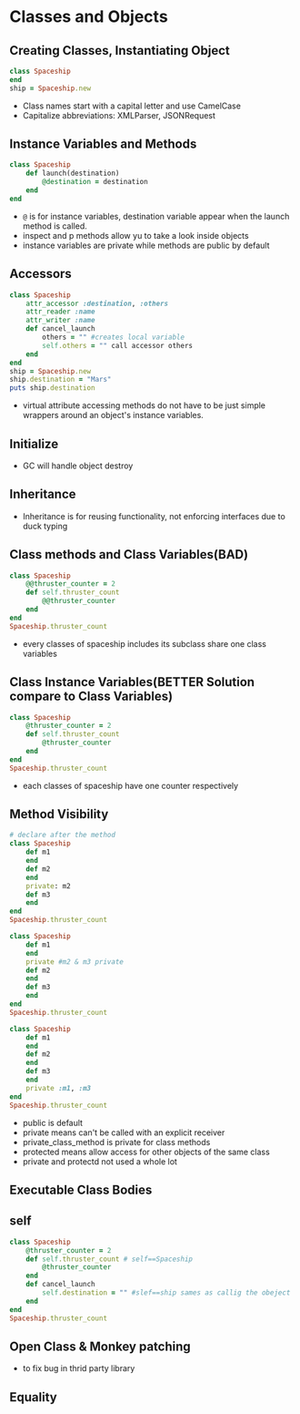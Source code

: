 # Classes and Objects
## Creating Classes, Instantiating Object
```ruby
class Spaceship
end
ship = Spaceship.new
```
- Class names start with a capital letter and use CamelCase
- Capitalize abbreviations: XMLParser, JSONRequest
## Instance Variables and Methods
```ruby
class Spaceship
    def launch(destination)
        @destination = destination
    end
end
```
- `@` is for instance variables, destination variable appear when the launch method is called.
- inspect and p methods allow yu to take a look inside objects
- instance variables are private while methods are public by default
## Accessors
```ruby
class Spaceship
    attr_accessor :destination, :others
    attr_reader :name
    attr_writer :name
    def cancel_launch
        others = "" #creates local variable
        self.others = "" call accessor others
    end
end
ship = Spaceship.new
ship.destination = "Mars"
puts ship.destination
```
- virtual attribute accessing methods do not have to be just simple wrappers around an object's instance variables. 
## Initialize
- GC will handle object destroy
## Inheritance
- Inheritance is for reusing functionality, not enforcing interfaces due to duck typing
## Class methods and Class Variables(BAD)
```ruby
class Spaceship
    @@thruster_counter = 2
    def self.thruster_count
        @@thruster_counter
    end
end
Spaceship.thruster_count
```
- every classes of spaceship includes its subclass share one class variables
## Class Instance Variables(BETTER Solution compare to Class Variables)
```ruby
class Spaceship
    @thruster_counter = 2
    def self.thruster_count
        @thruster_counter
    end
end
Spaceship.thruster_count
```
- each classes of spaceship have one counter respectively
## Method Visibility
```ruby
# declare after the method
class Spaceship
    def m1
    end
    def m2
    end
    private: m2
    def m3
    end
end
Spaceship.thruster_count
```
```ruby
class Spaceship
    def m1
    end
    private #m2 & m3 private
    def m2
    end
    def m3
    end
end
Spaceship.thruster_count
```
```ruby
class Spaceship
    def m1
    end
    def m2
    end
    def m3
    end
    private :m1, :m3
end
Spaceship.thruster_count
```
- public is default
- private means can't be called with an explicit receiver
- private_class_method is private for class methods
- protected means allow access for other objects of the same class
- private and protectd not used a whole lot
## Executable Class Bodies
## self
```ruby
class Spaceship
    @thruster_counter = 2
    def self.thruster_count # self==Spaceship
        @thruster_counter
    end
    def cancel_launch
        self.destination = "" #slef==ship sames as callig the obeject
    end
end
Spaceship.thruster_count
```
## Open Class & Monkey patching
- to fix bug in thrid party library
## Equality
